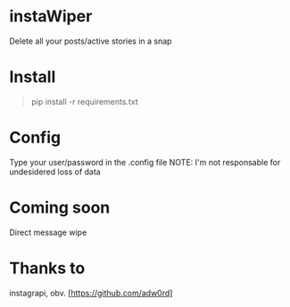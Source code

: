 # instaWiper
 Delete all your posts/active stories in a snap

# Install
> pip install -r requirements.txt

# Config
Type your user/password in the .config file
NOTE: I'm not responsable for undesidered loss of data

# Coming soon
Direct message wipe

# Thanks to
instagrapi, obv.
[https://github.com/adw0rd]
